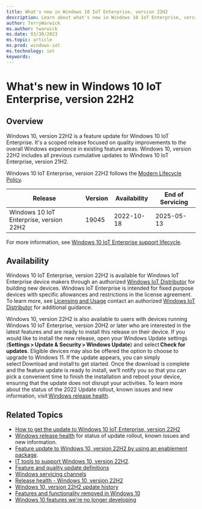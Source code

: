 ```yaml
---
title: What's new in Windows 10 IoT Enterprise, version 22H2
description: Learn about what's new in Windows 10 IoT Enterprise, version 22H2.
author: TerryWarwick
ms.author: twarwick
ms.date: 03/30/2023
ms.topic: article
ms.prod: windows-iot
ms.technology: iot
keywords: 
---
```


# What's new in Windows 10 IoT Enterprise, version 22H2

## Overview

Windows 10, version 22H2 is a feature update for Windows 10 IoT Enterprise. It's a scoped release focused on quality improvements to the overall Windows experience in existing feature areas. Windows 10, version 22H2 includes all previous cumulative updates to Windows 10 IoT Enterprise, version 21H2.

Windows 10 IoT Enterprise, version 22H2 follows the [Modern Lifecycle Policy](/lifecycle/policies/modern).

| Release | Version | Availability | End of Servicing |
| --- | --- | --- | --- |
| Windows 10 IoT Enterprise, version 22H2 | 19045 | 2022-10-18 | 2025-05-13 |

For more information, see [Windows 10 IoT Enterprise support lifecycle](/lifecycle/products/windows-10-iot-enterprise).

## Availability

Windows 10 IoT Enterprise, version 22H2 is available for Windows IoT Enterprise device makers through an authorized [Windows IoT Distributor](https://aka.ms/IoTDistributorList) for building new devices. Windows IoT Enterprise is intended for fixed purpose devices with specific allowances and restrictions in the license agreement. To learn more, see [Licensing and Usage](/windows/iot/iot-enterprise/commercialization/licensing) contact an authorized [Windows IoT Distributor](https://aka.ms/IoTDistributorList) for additional guidance.

Windows 10, version 22H2 is also available to users with devices running Windows 10 IoT Enterprise, version 20H2 or later who are interested in the latest features and are ready to install this release on their device. If you would like to install the new release, open your Windows Update settings (**Settings > Update & Security > Windows Update**) and select **Check for updates**. Eligible devices may also be offered the option to choose to upgrade to Windows 11. If the update appears, you can simply select Download and install to get started. Once the download is complete and the feature update is ready to install, we’ll notify you so that you can pick a convenient time to finish the installation and reboot your device, ensuring that the update does not disrupt your activities. To learn more about the status of the 2022 Update rollout, known issues and new information, visit [Windows release health](/windows/release-health/).

## Related Topics

- [How to get the update to Windows 10 IoT Enterprise, version 22H2](https://blogs.windows.com/windowsexperience/2022/10/18/how-to-get-the-windows-10-2022-update/)
- [Windows release health](https://aka.ms/WindowsReleaseHealth) for status of update rollout, known issues and new information.
- [Feature update to Windows 10, version 22H2 by using an enablement package](https://support.microsoft.com/topic/kb5015684-featured-update-to-windows-10-version-22h2-by-using-an-enablement-package-09d43632-f438-47b5-985e-d6fd704eee61).
- [IT tools to support Windows 10, version 22H2](https://techcommunity.microsoft.com/t5/windows-it-pro-blog/it-tools-to-support-windows-10-version-22h2/ba-p/3655750).
- [Feature and quality update definitions](/windows/deployment/update/waas-quick-start#definitions)
- [Windows servicing channels](/windows/deployment/update/waas-overview#servicing-channels)
- [Release health - Windows 10, version 22H2](/windows/release-health/status-windows-10-22h2)
- [Windows 10, version 22H2 update history](https://support.microsoft.com/topic/windows-10-update-history-8127c2c6-6edf-4fdf-8b9f-0f7be1ef3562)
- [Features and functionality removed in Windows 10](/windows/whats-new/removed-features)
- [Windows 10 features we're no longer developing](/windows/whats-new/deprecated-features)
